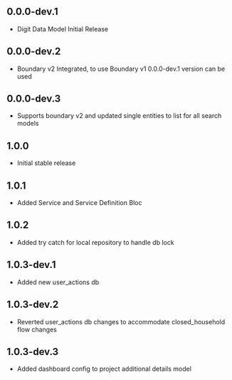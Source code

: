 ## 0.0.0-dev.1

* Digit Data Model Initial Release

## 0.0.0-dev.2

* Boundary v2 Integrated, to use Boundary v1  0.0.0-dev.1 version can be used

## 0.0.0-dev.3

* Supports boundary v2 and updated single entities to list for all search models

## 1.0.0

* Initial stable release

## 1.0.1

* Added Service and Service Definition Bloc

## 1.0.2

* Added try catch for local repository to handle db lock

## 1.0.3-dev.1

* Added new user_actions db

## 1.0.3-dev.2
* Reverted user_actions db changes to accommodate closed_household flow changes


## 1.0.3-dev.3
* Added dashboard config to project additional details model




